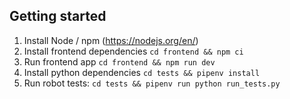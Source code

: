 ## Getting started 

1. Install Node / npm (https://nodejs.org/en/)
2. Install frontend dependencies `cd frontend && npm ci`
3. Run frontend app `cd frontend && npm run dev`
4. Install python dependencies `cd tests && pipenv install`
5. Run robot tests: `cd tests && pipenv run python run_tests.py`
